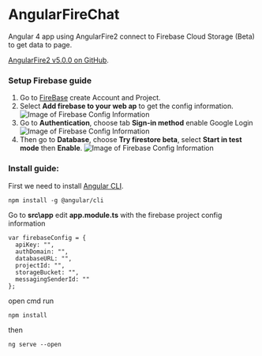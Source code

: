 # AngularFireChat
Angular 4 app using AngularFire2 connect to Firebase Cloud Storage (Beta) to get data to page.

[AngularFire2 v5.0.0 on GitHub](https://github.com/angular/angularfire2).

### Setup Firebase guide
1. Go to [FireBase](https://firebase.google.com/) create Account and Project.
2. Select **Add firebase to your web ap** to get the config information.
![Image of Firebase Config Information](https://github.com/TinTran96/AngularFireChat-Demo/blob/master/guide/1.JPG?raw=true)
3. Go to **Authentication**, choose tab **Sign-in method** enable Google Login
![Image of Firebase Config Information](https://github.com/TinTran96/AngularFireChat-Demo/blob/master/guide/2.JPG?raw=true)
4. Then go to **Database**, choose **Try firestore beta**, select **Start in test mode** then **Enable**.
![Image of Firebase Config Information](https://github.com/TinTran96/AngularFireChat-Demo/blob/master/guide/3.JPG?raw=true)


### Install guide:
First we need to install [Angular CLI](https://angular.io/guide/quickstart).

    npm install -g @angular/cli

Go to **src\app** edit **app.module.ts** with the firebase project config information

    var firebaseConfig = {
      apiKey: "",
      authDomain: "",
      databaseURL: "",
      projectId: "",
      storageBucket: "",
      messagingSenderId: ""
    };

open cmd run

    npm install
    
then    

    ng serve --open
